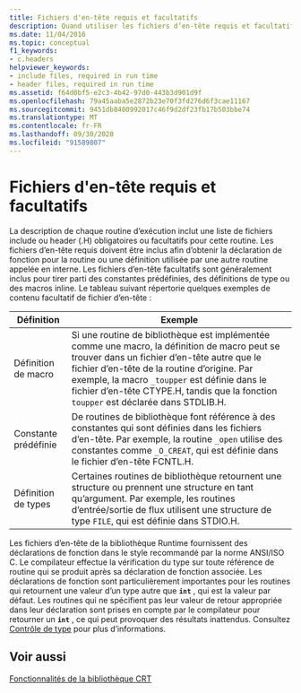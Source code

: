 ```yaml
---
title: Fichiers d'en-tête requis et facultatifs
description: Quand utiliser les fichiers d’en-tête requis et facultatifs de la bibliothèque Runtime C Microsoft.
ms.date: 11/04/2016
ms.topic: conceptual
f1_keywords:
- c.headers
helpviewer_keywords:
- include files, required in run time
- header files, required in run time
ms.assetid: f64d0bf5-e2c3-4b42-97d0-443b3d901d9f
ms.openlocfilehash: 79a45aaba5e2872b23e70f3fd276d6f3cae11167
ms.sourcegitcommit: 9451db8480992017c46f9d2df23fb17b503bbe74
ms.translationtype: MT
ms.contentlocale: fr-FR
ms.lasthandoff: 09/30/2020
ms.locfileid: "91589807"
---
```

# <a name="required-and-optional-header-files"></a>Fichiers d'en-tête requis et facultatifs

La description de chaque routine d’exécution inclut une liste de fichiers include ou header (.H) obligatoires ou facultatifs pour cette routine. Les fichiers d’en-tête requis doivent être inclus afin d’obtenir la déclaration de fonction pour la routine ou une définition utilisée par une autre routine appelée en interne. Les fichiers d’en-tête facultatifs sont généralement inclus pour tirer parti des constantes prédéfinies, des définitions de type ou des macros inline. Le tableau suivant répertorie quelques exemples de contenu facultatif de fichier d’en-tête :

|Définition|Exemple|
|----------------|-------------|
|Définition de macro|Si une routine de bibliothèque est implémentée comme une macro, la définition de macro peut se trouver dans un fichier d’en-tête autre que le fichier d’en-tête de la routine d’origine. Par exemple, la macro `_toupper` est définie dans le fichier d’en-tête CTYPE.H, tandis que la fonction `toupper` est déclarée dans STDLIB.H.|
|Constante prédéfinie|De routines de bibliothèque font référence à des constantes qui sont définies dans les fichiers d’en-tête. Par exemple, la routine `_open` utilise des constantes comme `_O_CREAT`, qui est définie dans le fichier d’en-tête FCNTL.H.|
|Définition de types|Certaines routines de bibliothèque retournent une structure ou prennent une structure en tant qu’argument. Par exemple, les routines d’entrée/sortie de flux utilisent une structure de type `FILE`, qui est définie dans STDIO.H.|

Les fichiers d’en-tête de la bibliothèque Runtime fournissent des déclarations de fonction dans le style recommandé par la norme ANSI/ISO C. Le compilateur effectue la vérification du type sur toute référence de routine qui se produit après sa déclaration de fonction associée. Les déclarations de fonction sont particulièrement importantes pour les routines qui retournent une valeur d’un type autre que **`int`** , qui est la valeur par défaut. Les routines qui ne spécifient pas leur valeur de retour appropriée dans leur déclaration sont prises en compte par le compilateur pour retourner un **`int`** , ce qui peut provoquer des résultats inattendus. Consultez [Contrôle de type](../c-runtime-library/type-checking-crt.md) pour plus d’informations.

## <a name="see-also"></a>Voir aussi

[Fonctionnalités de la bibliothèque CRT](../c-runtime-library/crt-library-features.md)
